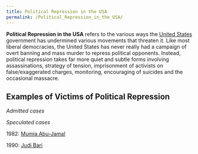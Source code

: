 ```yaml
---
title: Political Repression in the USA
permalink: /Political_Repression_in_the_USA/
---
```


**Political Repression in the USA** refers to the various ways the
[United States](United_States_of_America.md "wikilink") government has
undermined various movements that threaten it. Like most liberal
democracies, the United States has never really had a campaign of overt
banning and mass murder to repress political opponents. Instead,
political repression takes far more quiet and subtle forms involving
assassinations, strategy of tension, imprisonment of activists on
false/exaggerated charges, monitoring, encouraging of suicides and the
occasional massacre.

## Examples of Victims of Political Repression

*Admitted cases*

*Speculated cases*

1982: [Mumia Abu-Jamal](Mumia_Abu-Jamal.md "wikilink")

1990: [Judi Bari](Judi_Bari.md "wikilink")